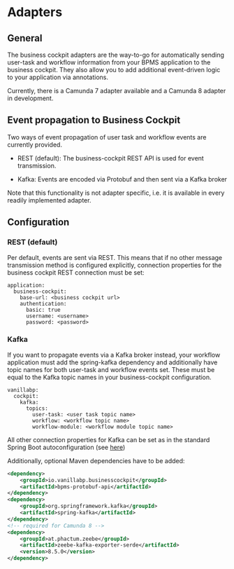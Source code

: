 # Adapters

## General

The business cockpit adapters are the way-to-go for automatically sending user-task and workflow information from your BPMS application to the business cockpit. They also allow you to add additional event-driven logic to your application via annotations. 

Currently, there is a Camunda 7 adapter available and a Camunda 8 adapter in development. 

## Event propagation to Business Cockpit

Two ways of event propagation of user task and workflow events are currently provided. 

- REST (default): The business-cockpit REST API is used for event transmission.

- Kafka: Events are encoded via Protobuf and then sent via a Kafka broker

Note that this functionality is not adapter specific, i.e. it is available in every readily implemented adapter.

## Configuration

### REST (default)

Per default, events are sent via REST. This means that if no other message transmission method is configured explicitly, connection properties for the business cockpit REST connection must be set:

```
application:  
  business-cockpit:  
    base-url: <business cockpit url>  
    authentication:  
      basic: true  
      username: <username>
      password: <password>
```

### Kafka

If you want to propagate events via a Kafka broker instead, your workflow application must add the spring-kafka dependency and additionally have topic names for both user-task and workflow events set. These must be equal to the Kafka topic names in your business-cockpit configuration.

```
vanillabp:  
  cockpit:  
    kafka:
      topics:  
        user-task: <user task topic name>  
        workflow: <workflow topic name>
        workflow-module: <workflow module topic name>
```

All other connection properties for Kafka can be set as in the standard Spring Boot autoconfiguration (see [here](https://docs.spring.io/spring-boot/docs/current/reference/html/application-properties.html#appendix.application-properties.integration))

Additionally, optional Maven dependencies have to be added:

```xml
<dependency>
    <groupId>io.vanillabp.businesscockpit</groupId>
    <artifactId>bpms-protobuf-api</artifactId>
</dependency>
<dependency>
    <groupId>org.springframework.kafka</groupId>
    <artifactId>spring-kafka</artifactId>
</dependency>
<!-- required for Camunda 8 -->
<dependency>
    <groupId>at.phactum.zeebe</groupId>
    <artifactId>zeebe-kafka-exporter-serde</artifactId>
    <version>8.5.0</version>
</dependency>
```

